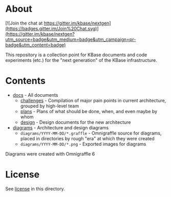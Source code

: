 # About

[![Join the chat at https://gitter.im/kbase/nextgen](https://badges.gitter.im/Join%20Chat.svg)](https://gitter.im/kbase/nextgen?utm_source=badge&utm_medium=badge&utm_campaign=pr-badge&utm_content=badge)

This repository is a collection point for KBase documents and code experiments (etc.) for the
"next generation" of the KBase infrastructure.

# Contents

* [docs](docs/) - All documents
  * [challenges](docs/challenges/) - Compilation of major pain points in current architecture, grouped by high-level team
  * [plans](docs/plans/) - Plans of what should be done, when, and even maybe by whom
  * [design](docs/design/) - Design documents for the new architecture
* [diagrams](diagrams/) - Architecture and design diagrams
    * `diagrams/YYYY-MM-DD/*.graffle` - Omnigraffle source for diagrams, placed in directories by rough "era" at which they were created
    * `diagrams/YYYY-MM-DD/*.png` - Exported images for diagrams

Diagrams were created with Omnigraffle 6

# License

See [license](license.md) in this directory.
